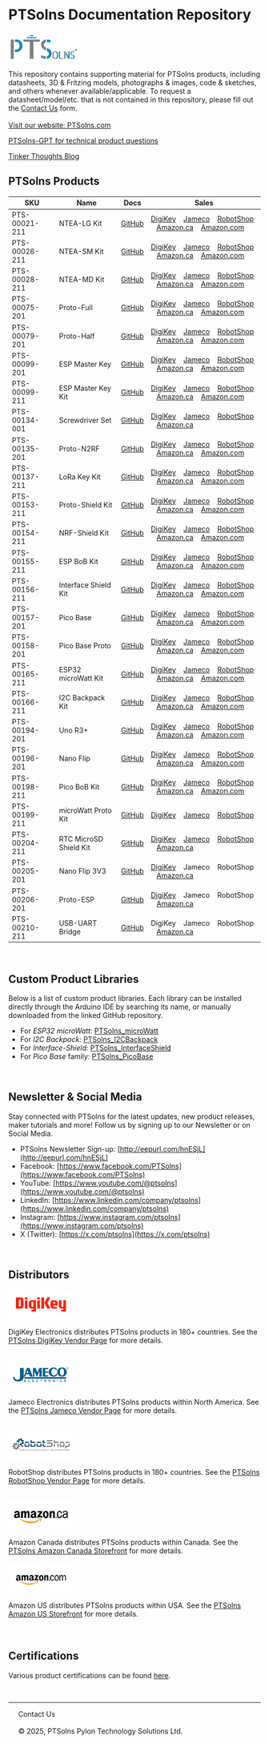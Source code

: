 # PTSolns Documentation Repository

<img src="/Logo/Logo JPG_Full Color PTSolns.jpg" alt="PTSolns logo" width="143" height="57">

This repository contains supporting material for PTSolns products, including datasheets, 3D & Fritzing models, photographs & images, code & sketches, and others whenever available/applicable. To request a datasheet/model/etc. that is not contained in this repository, please fill out the [Contact Us](https://ptsolns.com/pages/contact) form.
<br>
<br>
[Visit our website: PTSolns.com](https://ptsolns.com)  

[PTSolns-GPT for technical product questions](https://chatgpt.com/g/g-687fb44e940c81919f018966b36173ab-ptsolns-gpt)  

[Tinker Thoughts Blog](https://ptsolns.com/tinker-thoughts)


## PTSolns Products

| SKU           | Name                   | Docs                                                                                      | Sales                                                                                                                                                                                                                                                                                                                                                                                                                                                                          |
|---------------|------------------------|-------------------------------------------------------------------------------------------|--------------------------------------------------------------------------------------------------------------------------------------------------------------------------------------------------------------------------------------------------------------------------------------------------------------------------------------------------------------------------------------------------------------------------------------------------------------------------------|
| PTS-00021-211 | NTEA-LG Kit            | [GitHub](https://github.com/PTSolns/docs/tree/main/Products/PTS-00021_NTEA-LG)            | [DigiKey](https://www.digikey.com/short/02nnpbht) &nbsp;&nbsp; [Jameco](https://www.jameco.com/z/PTS-00021-211-PTSolns-Breakout-Board-BoB-Kit-for-Nano-Development-Board-Large-Format-Kit-_2769999.html)  &nbsp;&nbsp; [RobotShop](https://www.robotshop.com/products/ptsolns-nano-terminal-expansion-adapter-board-ntea-lg)                                                &nbsp;&nbsp; [Amazon.ca](https://a.co/d/0CGSFTL) &nbsp;&nbsp; [Amazon.com](https://a.co/d/gSPipKz) |
| PTS-00026-211 | NTEA-SM Kit            | [GitHub](https://github.com/PTSolns/docs/tree/main/Products/PTS-00026_NTEA-SM)            | [DigiKey](https://www.digikey.com/short/fh3fvpzv) &nbsp;&nbsp; [Jameco](https://www.jameco.com/z/PTS-00026-211-PTSolns-Breakout-Board-BoB-Kit-for-Nano-Development-Board-Small-Format-Kit-_2770007.html)  &nbsp;&nbsp; [RobotShop](https://www.robotshop.com/products/ptsolns-breakout-board-bob-expansion-adapter-for-nano-microcontroller-development-board-nano-ntea-sm) &nbsp;&nbsp; [Amazon.ca](https://a.co/d/3XSgRRk) &nbsp;&nbsp; [Amazon.com](https://a.co/d/5J22Fhe) |
| PTS-00028-211 | NTEA-MD Kit            | [GitHub](https://github.com/PTSolns/docs/tree/main/Products/PTS-00028_NTEA-MD)            | [DigiKey](https://www.digikey.com/short/q9z5h4wf) &nbsp;&nbsp; [Jameco](https://www.jameco.com/z/PTS-00028-211-PTSolns-Breakout-Board-BoB-Kit-for-Nano-Development-Board-Medium-Format-Kit-_2770015.html) &nbsp;&nbsp; [RobotShop](https://www.robotshop.com/products/ptsolns-breakout-board-kit-for-nano-development-board-ntea-md)                                        &nbsp;&nbsp; [Amazon.ca](https://a.co/d/hfdsFRs) &nbsp;&nbsp; [Amazon.com](https://a.co/d/3ojoRsy) |
| PTS-00075-201 | Proto-Full             | [GitHub](https://github.com/PTSolns/docs/tree/main/Products/PTS-00075_Proto-Full)         | [DigiKey](https://www.digikey.com/short/7wqm3jhv) &nbsp;&nbsp; [Jameco](https://www.jameco.com/z/PTS-00075-201-PTSolns-General-Purpose-Through-Hole-Prototyping-Board-Proto-Full_2770023.html)            &nbsp;&nbsp; [RobotShop](https://www.robotshop.com/products/ptsolns-proto-full-pcb)                                                                               &nbsp;&nbsp; [Amazon.ca](https://a.co/d/3iSvzrg) &nbsp;&nbsp; [Amazon.com](https://a.co/d/60oQhc3) |
| PTS-00079-201 | Proto-Half             | [GitHub](https://github.com/PTSolns/docs/tree/main/Products/PTS-00079_Proto-Half)         | [DigiKey](https://www.digikey.com/short/mmp35jz3) &nbsp;&nbsp; [Jameco](https://www.jameco.com/z/PTS-00079-201-PTSolns-General-Purpose-Through-Hole-Prototyping-Board-Proto-Half_2770031.html)            &nbsp;&nbsp; [RobotShop](https://www.robotshop.com/products/ptsolns-proto-half-basic-prototyping-breadboard)                                                      &nbsp;&nbsp; [Amazon.ca](https://a.co/d/3sVBzpQ) &nbsp;&nbsp; [Amazon.com](https://a.co/d/fm7GE2p) |
| PTS-00099-201 | ESP Master Key         | [GitHub](https://github.com/PTSolns/docs/tree/main/Products/PTS-00099_ESP_Master_Key)     | [DigiKey](https://www.digikey.com/short/49b5rctm) &nbsp;&nbsp; [Jameco](https://www.jameco.com/z/PTS-00099-201-PTSolns-Adapter-for-Common-Development-Boards-ESP-Master-Key_2770039.html)                 &nbsp;&nbsp; [RobotShop](https://www.robotshop.com/products/ptsolns-esp-master-key)                                                                               &nbsp;&nbsp; [Amazon.ca](https://a.co/d/d69tky3) &nbsp;&nbsp; [Amazon.com](https://a.co/d/38auEIb) |
| PTS-00099-211 | ESP Master Key Kit     | [GitHub](https://github.com/PTSolns/docs/tree/main/Products/PTS-00099_ESP_Master_Key)     | [DigiKey](https://www.digikey.com/short/h9hjzqtn) &nbsp;&nbsp; [Jameco](https://www.jameco.com/z/PTS-00099-211-PTSolns-Adapter-for-Common-Development-Boards-ESP-Master-Key-Kit_2770047.html)             &nbsp;&nbsp; [RobotShop](https://www.robotshop.com/products/ptsolns-esp-master-key-kit)                                                                           &nbsp;&nbsp; [Amazon.ca](https://a.co/d/d69tky3) &nbsp;&nbsp; [Amazon.com](https://a.co/d/38auEIb) |
| PTS-00134-001 | Screwdriver Set        | [GitHub](https://github.com/PTSolns/docs/tree/main/Products/PTS-00134_Screwdriver_Set)    | [DigiKey](https://www.digikey.com/short/nchmvnff) &nbsp;&nbsp; [Jameco](https://www.jameco.com/z/PTS-00134-001-PTSolns-Precision-S2-Magnetic-25-in-1-Screwdriver-Set_2770055.html)                        &nbsp;&nbsp; [RobotShop](https://www.robotshop.com/products/ptsolns-precision-s2-magnetic-25-in-1-screwdriver-set)                                                &nbsp;&nbsp; [Amazon.ca](https://a.co/d/hICkP8T)                                                   |
| PTS-00135-201 | Proto-N2RF             | [GitHub](https://github.com/PTSolns/docs/tree/main/Products/PTS-00135_Proto-N2RF)         | [DigiKey](https://www.digikey.com/short/32bvbcmr) &nbsp;&nbsp; [Jameco](https://www.jameco.com/z/PTS-00135-201-PTSolns-Nano-and-nRF24L01-Through-Hole-Prototyping-Board-Proto-N2RF_2770063.html)          &nbsp;&nbsp; [RobotShop](https://www.robotshop.com/products/ptsolns-prototyping-solderable-breadboard-pcb)                                                        &nbsp;&nbsp; [Amazon.ca](https://a.co/d/cSvU44G) &nbsp;&nbsp; [Amazon.com](https://a.co/d/54WxbXr) |
| PTS-00137-211 | LoRa Key Kit           | [GitHub](https://github.com/PTSolns/docs/tree/main/Products/PTS-00137_LoRa_Key)           | [DigiKey](https://www.digikey.com/short/b8ccd27v) &nbsp;&nbsp; [Jameco](https://www.jameco.com/z/PTS-00137-211-PTSolns-Breakout-Board-BoB-for-Common-LoRa-Modules-LoRa-Key-Kit_2770071.html)              &nbsp;&nbsp; [RobotShop](https://www.robotshop.com/products/ptsolns-breakout-board-for-common-lora-module-key-kit)                                                &nbsp;&nbsp; [Amazon.ca](https://a.co/d/4mm6Ihe) &nbsp;&nbsp; [Amazon.com](https://a.co/d/3NYFrLK) |
| PTS-00153-211 | Proto-Shield Kit       | [GitHub](https://github.com/PTSolns/docs/tree/main/Products/PTS-00153_Proto-Shield)       | [DigiKey](https://www.digikey.com/short/vb8m5dh5) &nbsp;&nbsp; [Jameco](https://www.jameco.com/z/PTS-00153-211-PTSolns-Prototyping-Shield-for-Uno-Boa_2770079.html)                                       &nbsp;&nbsp; [RobotShop](https://www.robotshop.com/products/ptsolns-prototype-pcb-microcontroller-shield-for-arduino-uno)                                         &nbsp;&nbsp; [Amazon.ca](https://a.co/d/iAF4IGx) &nbsp;&nbsp; [Amazon.com](https://a.co/d/h029sfj) |
| PTS-00154-211 | NRF-Shield Kit         | [GitHub](https://github.com/PTSolns/docs/tree/main/Products/PTS-00154_NRF-Shield)         | [DigiKey](https://www.digikey.com/short/vn0ffcm0) &nbsp;&nbsp; [Jameco](https://www.jameco.com/z/PTS-00154-211-PTSolns-nRF24L01-RF-Shield-for-Uno-Boards-NRF-Shield-Kit_2770087.html)                     &nbsp;&nbsp; [RobotShop](https://www.robotshop.com/products/ptsolns-prototype-pcb-microcontroller-shield-for-arduino-uno-nrf-shield-basic)                        &nbsp;&nbsp; [Amazon.ca](https://a.co/d/aAptIoB) &nbsp;&nbsp; [Amazon.com](https://a.co/d/h029sfj) | 
| PTS-00155-211 | ESP BoB Kit            | [GitHub](https://github.com/PTSolns/docs/tree/main/Products/PTS-00155_ESP_BoB)            | [DigiKey](https://www.digikey.com/short/fp18qznv) &nbsp;&nbsp; [Jameco](https://www.jameco.com/z/PTS-00155-211-PTSolns-Breakout-Board-BoB-for-common-ESP-Based-Boards-ESP-BoB-Kit_2770095.html)           &nbsp;&nbsp; [RobotShop](https://www.robotshop.com/products/ptsolns-esp-bob-kit)                                                                                  &nbsp;&nbsp; [Amazon.ca](https://a.co/d/6qUgw06) &nbsp;&nbsp; [Amazon.com](https://a.co/d/eYfZE2o) | 
| PTS-00156-211 | Interface Shield Kit   | [GitHub](https://github.com/PTSolns/docs/tree/main/Products/PTS-00156_Interface-Shield)   | [DigiKey](https://www.digikey.com/short/43hbv424) &nbsp;&nbsp; [Jameco](https://www.jameco.com/z/PTS-00156-211-PTSolns-LCD-Button-LED-Shield-for-Uno-Boards-Interface-Shield-Kit_2770103.html)            &nbsp;&nbsp; [RobotShop](https://www.robotshop.com/products/ptsolns-1602-lcd-interface-shield-kit-uno)                                                            &nbsp;&nbsp; [Amazon.ca](https://a.co/d/3S9wghE) &nbsp;&nbsp; [Amazon.com](https://a.co/d/ahM62fI) |
| PTS-00157-201 | Pico Base              | [GitHub](https://github.com/PTSolns/docs/tree/main/Products/PTS-00157_Pico_Base)          | [DigiKey](https://www.digikey.com/short/0vb91p93) &nbsp;&nbsp; [Jameco](https://www.jameco.com/z/PTS-00157-201-PTSolns-Expansion-Board-for-RPi-Pico-Family-Pico-Base_2770111.html)                        &nbsp;&nbsp; [RobotShop](https://www.robotshop.com/products/ptsolns-raspberry-pi-pico-expansion-board)                                                            &nbsp;&nbsp; [Amazon.ca](https://a.co/d/fzfQ0qT) &nbsp;&nbsp; [Amazon.com](https://a.co/d/cmVAZMc) |
| PTS-00158-201 | Pico Base Proto        | [GitHub](https://github.com/PTSolns/docs/tree/main/Products/PTS-00158_Pico_Base_Proto)    | [DigiKey](https://www.digikey.com/short/8414w459) &nbsp;&nbsp; [Jameco](https://www.jameco.com/z/PTS-00158-201-PTSolns-Expansion-Board-for-RPi-Pico-Family-Pico-Base-Proto_2770119.html)                  &nbsp;&nbsp; [RobotShop](https://www.robotshop.com/products/ptsolns-raspberry-pi-pico-expansion-board-pico-base-proto)                                            &nbsp;&nbsp; [Amazon.ca](https://a.co/d/dpJ86eG) &nbsp;&nbsp; [Amazon.com](https://a.co/d/2SmHAdy) | 
| PTS-00165-211 | ESP32 microWatt Kit    | [GitHub](https://github.com/PTSolns/docs/tree/main/Products/PTS-00165_ESP32_microWatt)    | [DigiKey](https://www.digikey.com/short/945dfh9n) &nbsp;&nbsp; [Jameco](https://www.jameco.com/z/PTS-00165-211-PTSolns-ESP32-Microcontroller-Development-Board-ESP32-microWatt_2770127.html)              &nbsp;&nbsp; [RobotShop](https://www.robotshop.com/products/ptsolns-esp32-microwatt-development-board-microcontroller)                                            &nbsp;&nbsp; [Amazon.ca](https://a.co/d/bz5NrGi) &nbsp;&nbsp; [Amazon.com](https://a.co/d/2cqJ98p) |
| PTS-00166-211 | I2C Backpack Kit       | [GitHub](https://github.com/PTSolns/docs/tree/main/Products/PTS-00166_I2C_Backpack)       | [DigiKey](https://www.digikey.com/short/zw82d2v9) &nbsp;&nbsp; [Jameco](https://www.jameco.com/z/PTS-00166-211-PTSolns-I2C-QWIIC-Backpack-for-16-Pin-1602-2004-LCD-Kit_2770135.html)                      &nbsp;&nbsp; [RobotShop](https://www.robotshop.com/products/ptsolns-i2c-backpack-1602-2004-lcd-kit)                                                               &nbsp;&nbsp; [Amazon.ca](https://a.co/d/3HhTmx9) &nbsp;&nbsp; [Amazon.com](https://a.co/d/gKBK2Mr) | 
| PTS-00194-201 | Uno R3+                | [GitHub](https://github.com/PTSolns/docs/tree/main/Products/PTS-00194_Uno_R3_Plus)        | [DigiKey](https://www.digikey.com/short/1b9r278n) &nbsp;&nbsp; [Jameco](https://www.jameco.com/z/PTS-00194-201-PTSolns-Uno-ATmega328P-Microcontroller-Development-Board-Uno-R3-Plus_2770143.html)         &nbsp;&nbsp; [RobotShop](https://www.robotshop.com/products/ptsolns-uno-r3-atmega328p-microcontroller-development-board-arduino-compatible)                       &nbsp;&nbsp; [Amazon.ca](https://a.co/d/7z8PehF) &nbsp;&nbsp; [Amazon.com](https://a.co/d/3JRyJYS) | 
| PTS-00196-201 | Nano Flip              | [GitHub](https://github.com/PTSolns/docs/tree/main/Products/PTS-00196_Nano_Flip)          | [DigiKey](https://www.digikey.com/short/v8v4tp9c) &nbsp;&nbsp; [Jameco](https://www.jameco.com/z/PTS-00196-201-PTSolns-Nano-ATmega328P-Microcontroller-Development-Board-Nano-Flip_2770151.html)          &nbsp;&nbsp; [RobotShop](https://www.robotshop.com/products/ptsolns-nano-flip-microcontroller-based-on-atmega328p-arduino-nano-compatible)                        &nbsp;&nbsp; [Amazon.ca](https://a.co/d/b1lebDV) &nbsp;&nbsp; [Amazon.com](https://a.co/d/dedJMst) | 
| PTS-00198-211 | Pico BoB Kit           | [GitHub](https://github.com/PTSolns/docs/tree/main/Products/PTS-00198_Pico_BoB)           | [DigiKey](https://www.digikey.com/short/qn7dd00b) &nbsp;&nbsp; [Jameco](https://www.jameco.com/z/PTS-00198-211-PTSolns-Breakout-Board-BoB-for-RPi-Pico-Boards-Pico-BoB-Kit_2770159.html)                  &nbsp;&nbsp; [RobotShop](https://www.robotshop.com/products/ptsolns-pico-bob-kit)                                                                                 &nbsp;&nbsp; [Amazon.ca](https://a.co/d/510fJOw) &nbsp;&nbsp; [Amazon.com](https://a.co/d/bUdzomC) |
| PTS-00199-211 | microWatt Proto Kit    | [GitHub](https://github.com/PTSolns/docs/tree/main/Products/PTS-00199_microWatt_Proto)    | [DigiKey](https://www.digikey.com/short/wnbvz9tf) &nbsp;&nbsp; [Jameco](https://www.jameco.com/z/PTS-00199-211-PTSolns-Stacking-Prototyping-Board-for-ESP32-microWatt_2792263.html)                       &nbsp;&nbsp; [RobotShop](https://www.robotshop.com/products/ptsolns-microwatt-proto-kit)                                                                                                                                                                             |
| PTS-00204-211 | RTC MicroSD Shield Kit | [GitHub](https://github.com/PTSolns/docs/tree/main/Products/PTS-00204_RTC_MicroSD_Shield) | [DigiKey](https://www.digikey.com/short/wtf74d72) &nbsp;&nbsp; [Jameco](https://www.jameco.com/z/PTS-00204-211-PTSolns-RTC-MicroSD-Data-Logging-Shield-for-Uno-Arduino-Compatible-_2792271.html)          &nbsp;&nbsp; [RobotShop](https://www.robotshop.com/products/ptsolns-rtc-microsd-data-logging-shield-uno-arduino-compatible)                                       &nbsp;&nbsp; [Amazon.ca](https://a.co/d/hkmINj8)                                                   |
| PTS-00205-201 | Nano Flip 3V3          | [GitHub](https://github.com/PTSolns/docs/tree/main/Products/PTS-00205_Nano_Flip_3V3)      | [DigiKey](https://www.digikey.com/short/c790jz4p) &nbsp;&nbsp; Jameco                                                                                                                                     &nbsp;&nbsp; RobotShop                                                                                                                                            &nbsp;&nbsp; [Amazon.ca](https://a.co/d/exXNtyl)                                                   |
| PTS-00206-201 | Proto-ESP              | [GitHub](https://github.com/PTSolns/docs/tree/main/Products/PTS-00206_Proto-ESP)          | [DigiKey](https://www.digikey.com/short/17jhjdpj) &nbsp;&nbsp; Jameco                                                                                                                                     &nbsp;&nbsp; RobotShop                                                                                                                                            &nbsp;&nbsp; [Amazon.ca](https://a.co/d/bd0aClk)                                                   |
| PTS-00210-211 | USB-UART Bridge        | [GitHub](https://github.com/PTSolns/docs/tree/main/Products/PTS-00210_USB-UART_Bridge)    | DigiKey                                           &nbsp;&nbsp; Jameco                                                                                                                                     &nbsp;&nbsp; RobotShop                                                                                                                                            &nbsp;&nbsp; [Amazon.ca](https://a.co/d/0cMWhFc)                                                   |


<br>

## Custom Product Libraries
Below is a list of custom product libraries. Each library can be installed directly through the Arduino IDE by searching its name, or manually downloaded from the linked GitHub repository.

- For *ESP32 microWatt*: [PTSolns_microWatt](https://github.com/PTSolns/PTSolns_microWatt)  
- For *I2C Backpack*: [PTSolns_I2CBackpack](https://github.com/PTSolns/PTSolns_I2CBackpack)  
- For *Interface-Shield*: [PTSolns_InterfaceShield](https://github.com/PTSolns/PTSolns_InterfaceShield)  
- For *Pico Base* family: [PTSolns_PicoBase](https://github.com/PTSolns/PTSolns_PicoBase)
<br>

## Newsletter & Social Media
Stay connected with PTSolns for the latest updates, new product releases, maker tutorials and more! Follow us by signing up to our Newsletter or on Social Media.

- PTSolns Newsletter Sign-up: [http://eepurl.com/hnESjL](http://eepurl.com/hnESjL)  
- Facebook: [https://www.facebook.com/PTSolns](https://www.facebook.com/PTSolns)  
- YouTube: [https://www.youtube.com/@ptsolns](https://www.youtube.com/@ptsolns)  
- LinkedIn: [https://www.linkedin.com/company/ptsolns](https://www.linkedin.com/company/ptsolns)  
- Instagram: [https://www.instagram.com/ptsolns](https://www.instagram.com/ptsolns)  
- X (Twitter): [https://x.com/ptsolns](https://x.com/ptsolns)
<br>

## Distributors
<a target="_blank" rel="noopener noreferrer" href="https://www.digikey.com/en/supplier-centers/ptsolns-pylon-technology-solutions" style="text-decoration:none">
            <img src="/Logo/Distributors/DigiKey.jpg" alt="DigiKey logo" width="130" height="58">
	 </a>	
	 
DigiKey Electronics distributes PTSolns products in 180+ countries. See the [PTSolns DigiKey Vendor Page](https://www.digikey.com/en/supplier-centers/ptsolns-pylon-technology-solutions) for more details.  

<br>

<a target="_blank" rel="noopener noreferrer" href="https://www.jameco.com/m/PTSolns.html#/filter:ss_attr_manufacturer:PTSolns" style="text-decoration:none">
            <img src="/Logo/Distributors/Jameco.jpg" alt="Jameco logo" width="130" height="58">
	 </a>	
	 
Jameco Electronics distributes PTSolns products within North America. See the [PTSolns Jameco Vendor Page](https://www.jameco.com/m/PTSolns.html#/filter:ss_attr_manufacturer:PTSolns) for more details.  


<br>
<a target="_blank" rel="noopener noreferrer" href="https://www.robotshop.com/collections/ptsolns" style="text-decoration:none">
            <img src="/Logo/Distributors/RobotShop.jpg" alt="RobotShop logo" width="130" height="58">
	 </a>	
	 
RobotShop distributes PTSolns products in 180+ countries. See the [PTSolns RobotShop Vendor Page](https://www.robotshop.com/collections/ptsolns) for more details.  


<br>
<a target="_blank" rel="noopener noreferrer" href="https://www.amazon.ca/ptsolns" style="text-decoration:none">
            <img src="/Logo/Distributors/Amazon_ca.jpg" alt="Amazon CA logo" width="130" height="58">
	 </a>

Amazon Canada distributes PTSolns products within Canada. See the [PTSolns Amazon Canada Storefront](https://www.amazon.ca/ptsolns) for more details.  
<br>
<a target="_blank" rel="noopener noreferrer" href="[https://www.amazon.ca/ptsolns](https://www.amazon.com/stores/PylonTechnologySolutions/page/F6F49188-3463-4718-97CA-01229431C7BA)" style="text-decoration:none">
            <img src="/Logo/Distributors/Amazon_com.jpg" alt="Amazon COM logo" width="130" height="58">
	 </a>

Amazon US distributes PTSolns products within USA. See the [PTSolns Amazon US Storefront]([https://www.amazon.ca/ptsolns](https://www.amazon.com/stores/PylonTechnologySolutions/page/F6F49188-3463-4718-97CA-01229431C7BA)) for more details.  
<br>
<br>

## Certifications  
Various product certifications can be found [here](https://cert.ptsolns.com/).


  <br>
  <hr>
  &nbsp &nbsp &nbsp<a target="_blank" rel="noopener noreferrer" href="https://ptsolns.com/pages/contact" style="text-decoration:none">Contact Us</a>
  <br>
  <br>
  &nbsp &nbsp &nbsp© 2025, PTSolns Pylon Technology Solutions Ltd.

